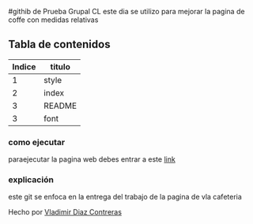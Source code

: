 #githib de Prueba Grupal CL 
este dia se utilizo para mejorar la pagina de coffe con medidas relativas 

## Tabla de contenidos
| Indice| titulo |
|--|--|
| 1 | style |
| 2 | index |
| 3 | README | 
| 3 | font | 




### como ejecutar 
paraejecutar la pagina web debes entrar a este  [link](https://vladimirdiazcontreras.github.io/HTML_S1_DiazContrerasVladimir/dia8/)  



### explicación  
este git   se enfoca en la entrega del trabajo de la pagina de vla cafeteria 


Hecho por [Vladimir Diaz Contreras](https://github.com/VladimirDiazContreras)